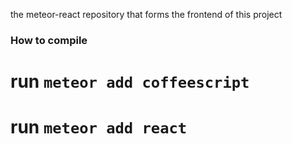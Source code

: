 the meteor-react repository that forms the frontend of this project

### How to compile
# run `meteor add coffeescript`
# run `meteor add react`
